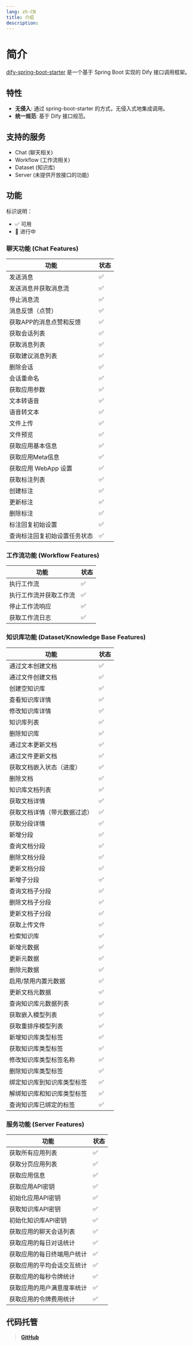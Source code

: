 ```yaml
---
lang: zh-CN
title: 介绍
description: 
---
```


# 简介

[dify-spring-boot-starter](https://github.com/guoshiqiufeng/dify-spring-boot-starter) 是一个基于 Spring Boot 实现的 Dify
接口调用框架。

## 特性

- **无侵入**: 通过 spring-boot-starter 的方式，无侵入式地集成调用。
- **统一规范**: 基于 Dify 接口规范。

## 支持的服务

- Chat (聊天相关)
- Workflow (工作流相关)
- Dataset (知识库)
- Server (未提供开放接口的功能)

## 功能

标识说明：

- ✅ 可用
- 🚧 进行中

### 聊天功能 (Chat Features)

| 功能             | 状态 |   
|----------------|----|
| 发送消息           | ✅  |
| 发送消息并获取消息流     | ✅  |
| 停止消息流          | ✅  |
| 消息反馈（点赞）       | ✅  |
| 获取APP的消息点赞和反馈  | ✅  |
| 获取会话列表         | ✅  |
| 获取消息列表         | ✅  |
| 获取建议消息列表       | ✅  |
| 删除会话           | ✅  |
| 会话重命名          | ✅  |
| 获取应用参数         | ✅  |
| 文本转语音          | ✅  |
| 语音转文本          | ✅  |
| 文件上传           | ✅  |
| 文件预览           | ✅  |
| 获取应用基本信息       | ✅  |
| 获取应用Meta信息     | ✅  |
| 获取应用 WebApp 设置 | ✅  |
| 获取标注列表         | ✅  |
| 创建标注           | ✅  |
| 更新标注           | ✅  |
| 删除标注           | ✅  |
| 标注回复初始设置       | ✅  |
| 查询标注回复初始设置任务状态 | ✅  |

### 工作流功能 (Workflow Features)

| 功能          | 状态 |
|-------------|----|
| 执行工作流       | ✅  |
| 执行工作流并获取工作流 | ✅  |
| 停止工作流响应     | ✅  |
| 获取工作流日志     | ✅  |

### 知识库功能 (Dataset/Knowledge Base Features)

| 功能             | 状态 |
|----------------|----|
| 通过文本创建文档       | ✅  |
| 通过文件创建文档       | ✅  |
| 创建空知识库         | ✅  |
| 查看知识库详情        | ✅  |
| 修改知识库详情        | ✅  |
| 知识库列表          | ✅  |
| 删除知识库          | ✅  |
| 通过文本更新文档       | ✅  |
| 通过文件更新文档       | ✅  |
| 获取文档嵌入状态（进度）   | ✅  |
| 删除文档           | ✅  |
| 知识库文档列表        | ✅  |
| 获取文档详情         | ✅  |
| 获取文档详情（带元数据过滤） | ✅  |
| 获取分段详情         | ✅  |
| 新增分段           | ✅  |
| 查询文档分段         | ✅  |
| 删除文档分段         | ✅  |
| 更新文档分段         | ✅  |
| 新增子分段          | ✅  |
| 查询文档子分段        | ✅  |
| 删除文档子分段        | ✅  |
| 更新文档子分段        | ✅  |
| 获取上传文件         | ✅  |
| 检索知识库          | ✅  |
| 新增元数据          | ✅  |
| 更新元数据          | ✅  |
| 删除元数据          | ✅  |
| 启用/禁用内置元数据     | ✅  |
| 更新文档元数据        | ✅  |
| 查询知识库元数据列表     | ✅  |
| 获取嵌入模型列表       | ✅  |
| 获取重排序模型列表      | ✅  |
| 新增知识库类型标签      | ✅  |
| 获取知识库类型标签      | ✅  |
| 修改知识库类型标签名称    | ✅  |
| 删除知识库类型标签      | ✅  |
| 绑定知识库到知识库类型标签  | ✅  |
| 解绑知识库和知识库类型标签  | ✅  |
| 查询知识库已绑定的标签    | ✅  |

### 服务功能 (Server Features)

| 功能                  | 状态 |
|---------------------|----|
| 获取所有应用列表          | ✅   |
| 获取分页应用列表          | ✅   |
| 获取应用信息            | ✅   |
| 获取应用API密钥         | ✅   |
| 初始化应用API密钥        | ✅   |
| 获取知识库API密钥        | ✅   |
| 初始化知识库API密钥       | ✅   |
| 获取应用的聊天会话列表       | ✅   |
| 获取应用的每日对话统计       | ✅   |
| 获取应用的每日终端用户统计     | ✅   |
| 获取应用的平均会话交互统计     | ✅   |
| 获取应用的每秒令牌统计       | ✅   |
| 获取应用的用户满意度率统计     | ✅   |
| 获取应用的令牌费用统计       | ✅   |

## 代码托管

> **[GitHub](https://github.com/guoshiqiufeng/dify-spring-boot-starter)**
